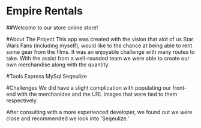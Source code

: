 # Empire Rentals

##Welcome to our store online store!

#About The Project
  This app was created with the vision that alot of us Star Wars Fans (including myself), 
  would like to the chance at being able to rent some gear from the films. It was an 
  enjoyable challenge with many routes to take. With the assist from a well-rounded team
  we were able to create our own merchandise along with the quantity.

#Tools
  Express
  MySql
  Seqeulize

#Challenges 
  We did have a slight complication with populating our front-end with the merchanidse 
  and the URL images that were tied to them respectively. 
  
  After consulting with a more experienced developer, we found out we were close and 
  recommended we look into 'Seqeulize.'
  
 
